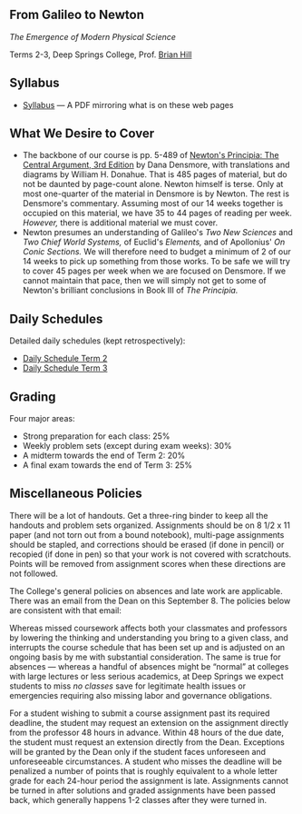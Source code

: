 ## From Galileo to Newton

*The Emergence of Modern Physical Science*

Terms 2-3, Deep Springs College, Prof. [Brian Hill](../index.html)

## Syllabus

* [Syllabus](./NewtonSyllabus.pdf) &mdash; A PDF mirroring what is on these web pages

## What We Desire to Cover

* The backbone of our course is pp. 5-489 of [Newton's Principia: The Central Argument, 3rd Edition](https://www.amazon.com/Newtons-Principia-Central-Argument-Translation/dp/1888009241) by Dana Densmore, with translations and diagrams by William H. Donahue. That is 485 pages of material, but do not be daunted by page-count alone. Newton himself is terse. Only at most one-quarter of the material in Densmore is by Newton. The rest is Densmore's commentary. Assuming most of our 14 weeks together is occupied on this material, we have 35 to 44 pages of reading per week. *However,* there is additional material we must cover.
* Newton presumes an understanding of Galileo's *Two New Sciences* and *Two Chief World Systems,* of Euclid's *Elements,* and of Apollonius' *On Conic Sections.* We will therefore need to budget a minimum of 2 of our 14 weeks to pick up something from those works. To be safe we will try to cover 45 pages per week when we are focused on Densmore. If we cannot maintain that pace, then we will simply not get to some of Newton's brilliant conclusions in Book III of *The Principia.*
  
## Daily Schedules

Detailed daily schedules (kept retrospectively):

* [Daily Schedule Term 2](./daily_schedule_term_2.html)
* [Daily Schedule Term 3](./daily_schedule_term_3.html)

## Grading

Four major areas:

* Strong preparation for each class: 25%
* Weekly problem sets (except during exam weeks): 30%
* A midterm towards the end of Term 2: 20%
* A final exam towards the end of Term 3: 25%

## Miscellaneous Policies

There will be a lot of handouts. Get a three-ring binder to keep all the handouts and problem sets organized. Assignments should be on 8 1/2 x 11 paper (and not torn out from a bound notebook), multi-page assignments should be stapled, and corrections should be erased (if done in pencil) or recopied (if done in pen) so that your work is not covered with scratchouts. Points will be removed from assignment scores when these directions are not followed. 

The College's general policies on absences and late work are applicable. There was an email from the Dean on this September 8. The
policies below are consistent with that email:

Whereas missed coursework affects both your classmates and professors by lowering the thinking and understanding you bring to a given class, and interrupts the course schedule that has been set up and is adjusted on an ongoing basis by me with substantial consideration. The same is true for absences &mdash; whereas a handful of absences might be &ldquo;normal&rdquo; at colleges with large lectures or less serious academics, at Deep Springs we expect students to miss *no classes* save for legitimate health issues or emergencies requiring also missing labor and governance obligations.

For a student wishing to submit a course assignment past its required deadline, the student may request an extension on the assignment directly from the professor 48 hours in advance. Within 48 hours of the due date, the student must request an extension directly from the Dean. Exceptions will be granted by the Dean only if the student faces unforeseen and unforeseeable circumstances. A student who misses the deadline will be penalized a number of points that is roughly equivalent to a whole letter grade for each 24-hour period the assignment is late. Assignments cannot be turned in after solutions and graded assignments have been passed back, which generally happens 1-2 classes after they were turned in.
